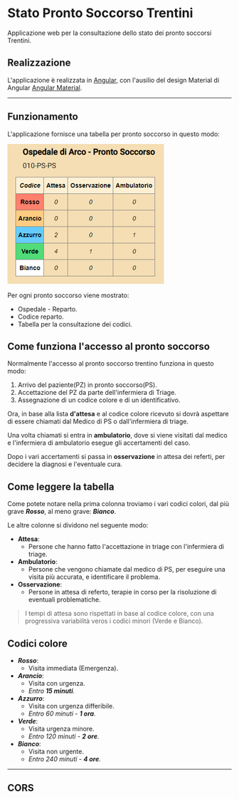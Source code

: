 # Stato Pronto Soccorso Trentini

Applicazione web per la consultazione dello stato dei pronto soccorsi Trentini.

## Realizzazione
L'applicazione è realizzata in [Angular](https://angular.io/), con l'ausilio del design Material di Angular [Angular Material](https://angular.io/).

---

## Funzionamento
L'applicazione fornisce una tabella per pronto soccorso in questo modo:

![PSArco](./assets/StatoPSArco.png)

Per ogni pronto soccorso viene mostrato:
* Ospedale - Reparto.
* Codice reparto.
* Tabella per la consultazione dei codici.


## Come funziona l'accesso al pronto soccorso
Normalmente l'accesso al pronto soccorso trentino funziona in questo modo:

1. Arrivo del paziente(PZ) in pronto soccorso(PS).
2. Accettazione del PZ da parte dell'infermiera di Triage.
3. Assegnazione di un codice colore e di un identificativo.

Ora, in base alla lista **d'attesa** e al codice colore ricevuto si dovrà aspettare di essere chiamati dal Medico di PS o dall'infermiera di triage.

Una volta chiamati si entra in **ambulatorio**, dove si viene visitati dal medico e l'infermiera di ambulatorio esegue gli accertamenti del caso.

Dopo i vari accertamenti si passa in **osservazione** in attesa dei referti, per decidere la diagnosi e l'eventuale cura.


## Come leggere la tabella
Come potete notare nella prima colonna troviamo i vari codici colori, dal più grave ***Rosso***, al meno grave: ***Bianco***.

Le altre colonne si dividono nel seguente modo:
* **Attesa**:
    * Persone che hanno fatto l'accettazione in triage con l'infermiera di triage.
* **Ambulatorio**:
    * Persone che vengono chiamate dal medico di PS, per eseguire una visita più accurata, e identificare il problema.
* **Osservazione**:
    * Persone in attesa di referto, terapie in corso per la risoluzione di eventuali problematiche.

> I tempi di attesa sono rispettati in base al codice colore, con una progressiva variabilità veros i codici minori (Verde e Bianco).

## Codici colore
* ***Rosso***:
    * Visita immediata (Emergenza).  
* ***Arancio***:
    * Visita con urgenza.
    * _Entro **15 minuti**._
* ***Azzurro***:
    * Visita con urgenza differibile.
    * _Entro 60 minuti - **1 ora**._
* ***Verde***:
    * Visita urgenza minore.
    * _Entro 120 minuti - **2 ore**._
* ***Bianco***:
    * Visita non urgente.
    * _Entro 240 minuti - **4 ore**._

---
## CORS
